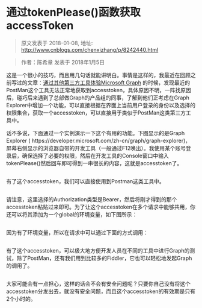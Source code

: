 # 通过tokenPlease()函数获取accessToken 
> 原文发表于 2018-01-08, 地址: http://www.cnblogs.com/chenxizhang/p/8242440.html 


<blockquote>
<p>作者：陈希章 发表于 2018年1月5日</p>
</blockquote>
<p>这是一个很小的技巧，而且用几句话就能讲明白。事情是这样的，我最近在回顾之前写过的文章：<a href="https://github.com/chenxizhang/office365dev/blob/master/docs/graph-tools.md">通过其他第三方工具体验Microsoft Graph</a> 的时候，发现最近的PostMan这个工具无法正常地获取到accesstoken，具体原因不明，一阵找原因后，碰巧后来遇到了总部做Graph的产品组的同事，了解到他们正考虑在Graph Explorer中增加一个功能，可以直接根据在界面上当前用户登录的身份以及选择的权限集合，获取一个accesstoken，可以直接用于类似于PostMan这类第三方工具中。</p>
<p>话不多说，下面通过一个实例演示一下这个有用的功能。下图显示的是Graph Explorer ( https://developer.microsoft.com/zh-cn/graph/graph-explorer)，屏幕右侧显示的浏览器自带的开发工具（一般通过F12唤出）。我使用某个账号登录后，确保选择了必要的权限，然后在开发工具的Console窗口中输入tokenPlease()然后回车即可得到一串很长的内容，这就是accesstoken了。</p>
<p><a href="https://github.com/chenxizhang/office365dev/blob/master/docs/images/2018-01-08-13-58-19.png"><img src="https://github.com/chenxizhang/office365dev/raw/master/docs/images/2018-01-08-13-58-19.png" alt="" /></a></p>
<p>有了这个accesstoken，我们可以直接使用到Postman这类工具中。</p>
<p><a href="https://github.com/chenxizhang/office365dev/blob/master/docs/images/2018-01-08-14-04-36.png"><img src="https://github.com/chenxizhang/office365dev/raw/master/docs/images/2018-01-08-14-04-36.png" alt="" /></a></p>
<p>请注意，这里选择的Authorization类型是Bearer，然后将刚才得到的那个accesstoken粘贴过来即可。为了让这个accesstoken在多个请求中能够共用，你还可以将其添加为一个global的环境变量，如下图所示：</p>
<p><a href="https://github.com/chenxizhang/office365dev/blob/master/docs/images/2018-01-08-14-06-00.png"><img src="https://github.com/chenxizhang/office365dev/raw/master/docs/images/2018-01-08-14-06-00.png" alt="" /></a></p>
<p>因为有了环境变量，所以在请求中可以通过下面的方式调用：</p>
<p><a href="https://github.com/chenxizhang/office365dev/blob/master/docs/images/2018-01-08-14-08-00.png"><img src="https://github.com/chenxizhang/office365dev/raw/master/docs/images/2018-01-08-14-08-00.png" alt="" /></a></p>
<p>有了这个accesstoken，可以极大地方便开发人员在不同的工具中进行Graph的测试，除了PostMan，还有我们用到比较多的Fiddler，它也可以轻松地发起Graph的调用了。</p>
<p><a href="https://github.com/chenxizhang/office365dev/blob/master/docs/images/2018-01-08-14-10-54.png"><img src="https://github.com/chenxizhang/office365dev/raw/master/docs/images/2018-01-08-14-10-54.png" alt="" /></a></p>
<p>大家可能会有一点担心，这样的话会不会有安全问题呢？只要你自己没有将这个accesstoken分发出去，就没有安全问题，而且这个accesstoken的有效期是只有2个小时的。</p>